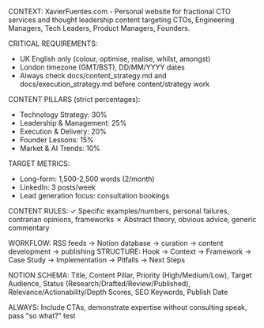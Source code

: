 CONTEXT: XavierFuentes.com - Personal website for fractional CTO services and thought leadership content targeting CTOs, Engineering Managers, Tech Leaders, Product Managers, Founders.

CRITICAL REQUIREMENTS:
- UK English only (colour, optimise, realise, whilst, amongst)
- London timezone (GMT/BST), DD/MM/YYYY dates
- Always check docs/content_strategy.md and docs/execution_strategy.md before content/strategy work

CONTENT PILLARS (strict percentages):
- Technology Strategy: 30%
- Leadership & Management: 25%
- Execution & Delivery: 20%
- Founder Lessons: 15%
- Market & AI Trends: 10%

TARGET METRICS:
- Long-form: 1,500-2,500 words (2/month)
- LinkedIn: 3 posts/week
- Lead generation focus: consultation bookings

CONTENT RULES:
✓ Specific examples/numbers, personal failures, contrarian opinions, frameworks
✗ Abstract theory, obvious advice, generic commentary

WORKFLOW: RSS feeds → Notion database → curation → content development → publishing
STRUCTURE: Hook → Context → Framework → Case Study → Implementation → Pitfalls → Next Steps

NOTION SCHEMA: Title, Content Pillar, Priority (High/Medium/Low), Target Audience, Status (Research/Drafted/Review/Published), Relevance/Actionability/Depth Scores, SEO Keywords, Publish Date

ALWAYS: Include CTAs, demonstrate expertise without consulting speak, pass "so what?" test
